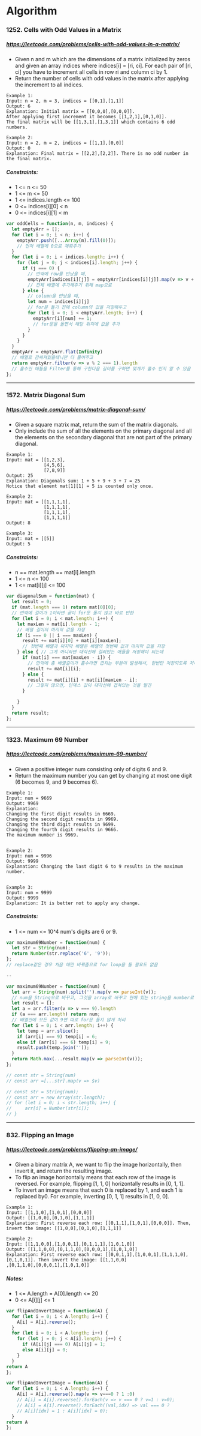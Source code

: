 # Algorithm

### 1252. Cells with Odd Values in a Matrix

##### https://leetcode.com/problems/cells-with-odd-values-in-a-matrix/

- Given n and m which are the dimensions of a matrix initialized by zeros and given an array indices where indices[i]
  = [ri, ci]. For each pair of [ri, ci] you have to increment all cells in row ri and column ci by 1.
- Return the number of cells with odd values in the matrix after applying the increment to all indices.

```
Example 1:
Input: n = 2, m = 3, indices = [[0,1],[1,1]]
Output: 6
Explanation: Initial matrix = [[0,0,0],[0,0,0]].
After applying first increment it becomes [[1,2,1],[0,1,0]].
The final matrix will be [[1,3,1],[1,3,1]] which contains 6 odd numbers.
      
Example 2:
Input: n = 2, m = 2, indices = [[1,1],[0,0]]
Output: 0
Explanation: Final matrix = [[2,2],[2,2]]. There is no odd number in the final matrix.
```

##### Constraints:

- 1 <= n <= 50
- 1 <= m <= 50
- 1 <= indices.length <= 100
- 0 <= indices[i][0] < n
- 0 <= indices[i][1] < m

```js
var oddCells = function(n, m, indices) {
  let emptyArr = [];
  for (let i = 0; i < n; i++) {
    emptyArr.push([...Array(m).fill(0)]);
    // 먼저 배열에 0으로 채워주기 
  }
  for (let i = 0; i < indices.length; i++) {
    for (let j = 0; j < indices[i].length; j++) {
      if (j === 0) {
        // 만약에 row를 만났을 때, 
        emptyArr[indices[i][j]] = emptyArr[indices[i][j]].map(v => v + 1);
        // 전체 배열에 추가해주기 위해 map으로 
      } else {
        // column을 만났을 때, 
        let num = indices[i][j]
        // for문 돌기 전에 column의 값을 저장해두고 
        for (let i = 0; i < emptyArr.length; i++) {
          emptyArr[i][num] += 1;
          // for문을 돌면서 해당 위치에 값을 추가 
        }
      }
    }
  }
  emptyArr = emptyArr.flat(Infinity)
  // 배열로 감싸져있을테니깐 다 풀어주고 
  return emptyArr.filter(v => v % 2 === 1).length
  // 홀수인 애들을 Filter를 통해 구한다음 길이를 구하면 몇개가 홀수 인지 알 수 있음 
};
```

---

### 1572. Matrix Diagonal Sum

##### https://leetcode.com/problems/matrix-diagonal-sum/

- Given a square matrix mat, return the sum of the matrix diagonals.
- Only include the sum of all the elements on the primary diagonal and all the elements on the secondary diagonal that
  are not part of the primary diagonal.

```
Example 1:
Input: mat = [[1,2,3],
              [4,5,6],
              [7,8,9]]
Output: 25
Explanation: Diagonals sum: 1 + 5 + 9 + 3 + 7 = 25
Notice that element mat[1][1] = 5 is counted only once.

Example 2:
Input: mat = [[1,1,1,1],
              [1,1,1,1],
              [1,1,1,1],
              [1,1,1,1]]
Output: 8
      
Example 3:
Input: mat = [[5]]
Output: 5
```     

##### Constraints:

- n == mat.length == mat[i].length
- 1 <= n <= 100
- 1 <= mat[i][j] <= 100

```js
var diagonalSum = function(mat) {
  let result = 0;
  if (mat.length === 1) return mat[0][0];
  // 만약에 길이가 1이라면 굳이 for문 돌지 않고 바로 반환 
  for (let i = 0; i < mat.length; i++) {
    let maxLen = mat[i].length - 1;
    // 배열 길이의 마지막 값을 지정 
    if (i === 0 || i === maxLen) {
      result += mat[i][0] + mat[i][maxLen];
      // 첫번째 배열과 마지막 배열은 배열의 첫번째 값과 마지막 값을 저장 
    } else { // 그게 아니라면 대각선에 걸려있는 애들을 저장해야 되는데 
      if (mat[i] === mat[maxLen - i]) {
        // 만약에 총 배열길이가 홀수라면 겹치는 부분이 발생해서, 한번만 저장되도록 처리
        result += mat[i][i];
      } else {
        result += mat[i][i] + mat[i][maxLen - i];
        // 그렇지 않으면, 인덱스 값이 대각선에 겹쳐있는 것을 발견 
      }

    }
  }
  return result;
};
```

---

### 1323. Maximum 69 Number

##### https://leetcode.com/problems/maximum-69-number/

- Given a positive integer num consisting only of digits 6 and 9.
- Return the maximum number you can get by changing at most one digit (6 becomes 9, and 9 becomes 6).

```
Example 1:
Input: num = 9669
Output: 9969
Explanation:
Changing the first digit results in 6669.
Changing the second digit results in 9969.
Changing the third digit results in 9699.
Changing the fourth digit results in 9666.
The maximum number is 9969.


Example 2:
Input: num = 9996
Output: 9999
Explanation: Changing the last digit 6 to 9 results in the maximum number.


Example 3:
Input: num = 9999
Output: 9999
Explanation: It is better not to apply any change.
```   

##### Constraints:

- 1 <= num <= 10^4 num's digits are 6 or 9.

```js
var maximum69Number = function(num) {
  let str = String(num);
  return Number(str.replace('6', '9'));
};
// replace같은 경우 처음 애만 바꿔줌으로 for loop을 돌 필요도 없음 

--

var maximum69Number = function(num) {
  let arr = String(num).split('').map(v => parseInt(v));
  // num을 String으로 바꾸고, 그것을 array로 바꾸고 안에 있는 string을 number로
  let result = [];
  let a = arr.filter(v => v === 9).length
  if (a === arr.length) return num;
  // 배열안에 모든 값이 9면 따로 for문 돌지 않게 처리 
  for (let i = 0; i < arr.length; i++) {
    let temp = arr.slice();
    if (arr[i] === 9) temp[i] = 6;
    else if (arr[i] === 6) temp[i] = 9;
    result.push(temp.join(''));
  }
  return Math.max(...result.map(v => parseInt(v)));
};

// const str = String(num)
// const arr =[...str].map(v => $v)

// const str = String(num);
// const arr = new Array(str.length);
// for (let i = 0; i < str.length; i++) {
//     arr[i] = Number(str[i]);
// }
```

---

### 832. Flipping an Image

##### https://leetcode.com/problems/flipping-an-image/

- Given a binary matrix A, we want to flip the image horizontally, then invert it, and return the resulting image.
- To flip an image horizontally means that each row of the image is reversed. For example, flipping [1, 1, 0]
  horizontally results in [0, 1, 1].
- To invert an image means that each 0 is replaced by 1, and each 1 is replaced by0. For example, inverting [0, 1, 1]
  results in [1, 0, 0].

```
Example 1:
Input: [[1,1,0],[1,0,1],[0,0,0]]
Output: [[1,0,0],[0,1,0],[1,1,1]]
Explanation: First reverse each row: [[0,1,1],[1,0,1],[0,0,0]]. Then, invert the image: [[1,0,0],[0,1,0],[1,1,1]]

Example 2:
Input: [[1,1,0,0],[1,0,0,1],[0,1,1,1],[1,0,1,0]]
Output: [[1,1,0,0],[0,1,1,0],[0,0,0,1],[1,0,1,0]]
Explanation: First reverse each row: [[0,0,1,1],[1,0,0,1],[1,1,1,0],[0,1,0,1]]. Then invert the image: [[1,1,0,0]
,[0,1,1,0],[0,0,0,1],[1,0,1,0]]
```

##### Notes:

- 1 <= A.length = A[0].length <= 20
- 0 <= A[i][j] <= 1

```js
var flipAndInvertImage = function(A) {
  for (let i = 0; i < A.length; i++) {
    A[i] = A[i].reverse();
  }
  for (let i = 0; i < A.length; i++) {
    for (let j = 0; j < A[i].length; j++) {
      if (A[i][j] === 0) A[i][j] = 1;
      else A[i][j] = 0;
    }
  }
return A
};

var flipAndInvertImage = function(A) {
  for (let i = 0; i < A.length; i++) {
    A[i] = A[i].reverse().map(v => v===0 ? 1 :0)
    // A[i] = A[i].reverse().forEach(v => v === 0 ? v=1 : v=0);
    // A[i] = A[i].reverse().forEach((val,idx) => val === 0 ? 
    // A[i][idx] = 1 : A[i][idx] = 0);
  }
return A
};


```